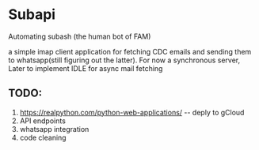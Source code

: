 # Subapi
Automating subash (the human bot of FAM)

a simple imap client application for fetching CDC emails and sending them to whatsapp(still figuring out the latter). 
For now a synchronous server, Later to implement IDLE for async mail fetching

## TODO:
1. https://realpython.com/python-web-applications/ -- deply to gCloud
2. API endpoints 
3. whatsapp integration 
4. code cleaning 
